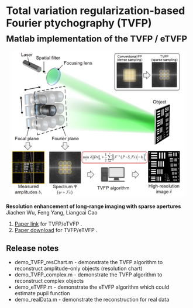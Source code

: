 # Total variation regularization-based Fourier ptychography (TVFP)<br><sub>Matlab implementation of the TVFP / eTVFP</sub>

<p align="center">
<img src="https://github.com/THUHoloLab/TVFP/blob/master/figures/fig1.png" height="400">
</p>
  
**Resolution enhancement of long-range imaging with sparse apertures**<br>
Jiachen Wu, Feng Yang, Liangcai Cao<br>
1. [Paper link](https://www.sciencedirect.com/science/article/abs/pii/S0143816622001208) for TVFP/eTVFP <a href="https://www.sciencedirect.com/science/article/abs/pii/S0143816622001208"></a>.
2. [Paper download](https://www.sciencedirect.com/science/article/abs/pii/S0143816622001208) for TVFP/eTVFP <a href="https://www.sciencedirect.com/science/article/abs/pii/S0143816622001208"></a>.

## Release notes
- demo_TVFP_resChart.m  - demonstrate the TVFP algorithm to reconstruct amplitude-only objects (resolution chart)  
- demo_TVFP_complex.m   - demonstrate the TVFP algorithm to reconstruct complex objects  
- demo_eTVFP.m          - demonstrate the eTVFP algorithm which could estimate pupil function  
- demo_realData.m       - demonstrate the reconstruction for real data  
